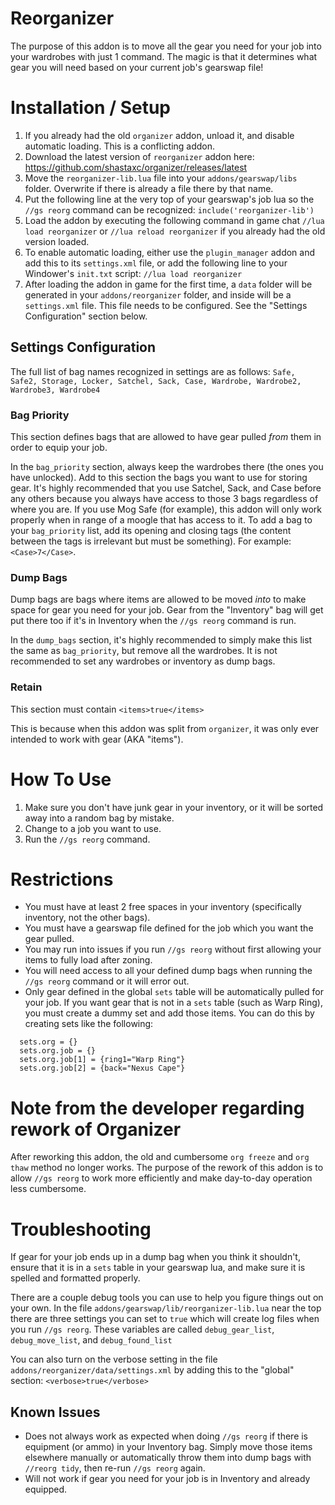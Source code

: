 # Reorganizer

The purpose of this addon is to move all the gear you need for your job into your wardrobes with just 1 command. The magic is that it determines what gear you will need based on your current job's gearswap file!

# Installation / Setup
1. If you already had the old `organizer` addon, unload it, and disable automatic loading. This is a conflicting addon.
2. Download the latest version of `reorganizer` addon here: https://github.com/shastaxc/organizer/releases/latest
3. Move the `reorganizer-lib.lua` file into your `addons/gearswap/libs` folder. Overwrite if there is already a file there by that name.
4. Put the following line at the very top of your gearswap's job lua so the `//gs reorg` command can be recognized: `include('reorganizer-lib')`
5. Load the addon by executing the following command in game chat `//lua load reorganizer` or `//lua reload reorganizer` if you already had the old version loaded.
6. To enable automatic loading, either use the `plugin_manager` addon and add this to its `settings.xml` file, or add the following line to your Windower's `init.txt` script: `//lua load reorganizer`
7. After loading the addon in game for the first time, a `data` folder will be generated in your `addons/reorganizer` folder, and inside will be a `settings.xml` file. This file needs to be configured. See the "Settings Configuration" section below.

## Settings Configuration
The full list of bag names recognized in settings are as follows:
`Safe, Safe2, Storage, Locker, Satchel, Sack, Case, Wardrobe, Wardrobe2, Wardrobe3, Wardrobe4`

### Bag Priority
This section defines bags that are allowed to have gear pulled *from* them in order to equip your job.

In the `bag_priority` section, always keep the wardrobes there (the ones you have unlocked). Add to this section the bags you want to use for storing gear. It's highly recommended that you use Satchel, Sack, and Case before any others because you always have access to those 3 bags regardless of where you are. If you use Mog Safe (for example), this addon will only work properly when in range of a moogle that has access to it. To add a bag to your `bag_priority` list, add its opening and closing tags (the content between the tags is irrelevant but must be something). For example: `<Case>7</Case>`.

### Dump Bags
Dump bags are bags where items are allowed to be moved *into* to make space for gear you need for your job. Gear from the "Inventory" bag will get put there too if it's in Inventory when the `//gs reorg` command is run.

In the `dump_bags` section, it's highly recommended to simply make this list the same as `bag_priority`, but remove all the wardrobes. It is not recommended to set any wardrobes or inventory as dump bags.

### Retain
This section must contain `<items>true</items>`

This is because when this addon was split from `organizer`, it was only ever intended to work with gear (AKA "items").

# How To Use
1. Make sure you don't have junk gear in your inventory, or it will be sorted away into a random bag by mistake.
2. Change to a job you want to use.
3. Run the `//gs reorg` command.

# Restrictions
* You must have at least 2 free spaces in your inventory (specifically inventory, not the other bags).
* You must have a gearswap file defined for the job which you want the gear pulled.
* You may run into issues if you run `//gs reorg` without first allowing your items to fully load after zoning.
* You will need access to all your defined dump bags when running the `//gs reorg` command or it will error out.
* Only gear defined in the global `sets` table will be automatically pulled for your job. If you want gear that is not in a `sets` table (such as Warp Ring), you must create a dummy set and add those items. You can do this by creating sets like the following:
```
  sets.org = {}
  sets.org.job = {}
  sets.org.job[1] = {ring1="Warp Ring"}
  sets.org.job[2] = {back="Nexus Cape"}
```

# Note from the developer regarding rework of Organizer

After reworking this addon, the old and cumbersome `org freeze` and `org thaw` method no longer works. The purpose of the rework of this addon is to allow `//gs reorg` to work more efficiently and make day-to-day operation less cumbersome. 

# Troubleshooting
If gear for your job ends up in a dump bag when you think it shouldn't, ensure that it is in a `sets` table in your gearswap lua, and make sure it is spelled and formatted properly.

There are a couple debug tools you can use to help you figure things out on your own. In the file `addons/gearswap/lib/reorganizer-lib.lua` near the top there are three settings you can set to `true` which will create log files when you run `//gs reorg`. These variables are called `debug_gear_list`, `debug_move_list`, and `debug_found_list`

You can also turn on the verbose setting in the file `addons/reorganizer/data/settings.xml` by adding this to the "global" section: `<verbose>true</verbose>`

## Known Issues
* Does not always work as expected when doing `//gs reorg` if there is equipment (or ammo) in your Inventory bag. Simply move those items elsewhere manually or automatically throw them into dump bags with `//reorg tidy`, then re-run `//gs reorg` again.
* Will not work if gear you need for your job is in Inventory and already equipped.
